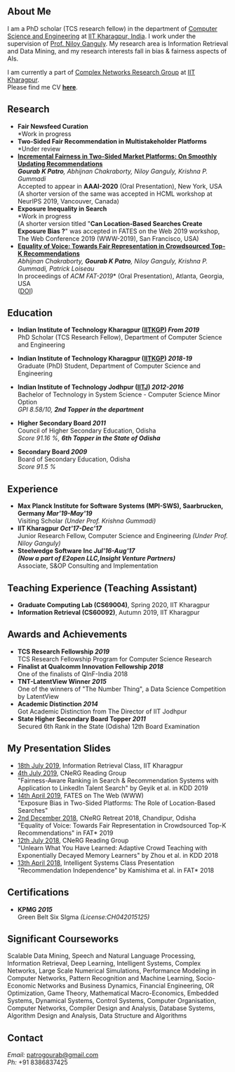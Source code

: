 ## About Me
I am a PhD scholar (TCS research fellow) in the department of [Computer Science and Engineering](http://cse.iitkgp.ac.in) at [IIT Kharagpur, India](http://www.iitkgp.ac.in/). I work under the supervision of [Prof. Niloy Ganguly](http://www.facweb.iitkgp.ernet.in/~niloy/). My research area is Information Retrieval and Data Mining, and my research interests fall in bias & fairness aspects of AIs.

I am currently a part of [Complex Networks Research Group](http://www.cnergres.iitkgp.ac.in/) at [IIT Kharagpur](http://www.iitkgp.ac.in/). <br>
Please find me CV [**here**](https://drive.google.com/file/d/1QN9Gq_KkRgum0f1LhtRhaM6zZGlXgNac/view?usp=sharing).

## Research
* **Fair Newsfeed Curation**<br>
\*Work in progress
* **Two-Sided Fair Recommendation in Multistakeholder Platforms**<br>
\*Under review
* [**Incremental Fairness in Two-Sided Market Platforms: On Smoothly Updating Recommendations**](https://arxiv.org/abs/1909.10005)<br>
_**Gourab K Patro**, Abhijnan Chakraborty, Niloy Ganguly, Krishna P. Gummadi_ <br>
Accepted to appear in **AAAI-2020** (Oral Presentation), New York, USA<br>
(A shorter version of the same was accepted in HCML workshop at NeurIPS 2019, Vancouver, Canada)
* **Exposure Inequality in Search**<br>
\*Work in progress <br>
(A shorter version titled "**Can Location-Based Searches Create Exposure Bias ?**" was accepted in FATES on the Web 2019 workshop, The Web Conference 2019 (WWW-2019), San Francisco, USA)
* [**Equality of Voice: Towards Fair Representation in Crowdsourced Top-K Recommendations**](https://arxiv.org/abs/1811.08690)<br>
_Abhijnan Chakraborty, **Gourab K Patro**, Niloy Ganguly, Krishna P. Gummadi, Patrick Loiseau_<br>
In proceedings of **ACM FAT*-2019** (Oral Presentation), Atlanta, Georgia, USA<br>
([DOI](https://doi.org/10.1145/3287560.3287570))

## Education
* **Indian Institute of Technology Kharagpur ([IITKGP](http://iitkgp.ac.in/)) _From 2019_**<br>
PhD Scholar (TCS Research Fellow), Department of Computer Science and Engineering<br>

* **Indian Institute of Technology Kharagpur ([IITKGP](http://iitkgp.ac.in/)) _2018-19_**<br>
Graduate (PhD) Student, Department of Computer Science and Engineering<br>

* **Indian Institute of Technology Jodhpur ([IITJ](http://iitj.ac.in/)) _2012-2016_**<br> 
Bachelor of Technology in System Science - Computer Science Minor Option<br>
_GPI 8.58/10, **2nd Topper in the department**_

* **Higher Secondary Board _2011_**<br>
Council of Higher Secondary Education, Odisha<br>
_Score 91.16 %, **6th Topper in the State of Odisha**_

* **Secondary Board _2009_**<br>
Board of Secondary Education, Odisha<br>
_Score 91.5 %_

## Experience
* **Max Planck Institute for Software Systems (MPI-SWS), Saarbrucken, Germany _Mar'19-May'19_**<br>
Visiting Scholar
_(Under Prof. Krishna Gummadi)_<br>
* **IIT Kharagpur _Oct'17-Dec'17_**<br>
Junior Research Fellow, Computer Science and Engineering
_(Under Prof. Niloy Ganguly)_<br>
* **Steelwedge Software Inc _Jul'16-Aug'17_**<br>
**_(Now a part of E2open LLC,Insight Venture Partners)_**<br>
Associate, S&OP Consulting and Implementation

## Teaching Experience (Teaching Assistant)
* **Graduate Computing Lab (CS69004)**, Spring 2020, IIT Kharagpur
* **Information Retrieval (CS60092)**, Autumn 2019, IIT Kharagpur

## Awards and Achievements
* **TCS Research Fellowship _2019_**<br>
TCS Research Fellowship Program for Computer Science Research
* **Finalist at Qualcomm Innovation Fellowship _2018_**<br>
One of the finalists of QInF-India 2018
* **TNT-LatentView Winner _2015_**<br>
One of the winners of "The Number Thing", a Data Science Competition by LatentView
* **Academic Distinction _2014_**<br>
Got Academic Distinction from The Director of IIT Jodhpur
* **State Higher Secondary Board Topper _2011_**<br>
Secured 6th Rank in the State (Odisha) 12th Board Examination

## My Presentation Slides
* [18th July 2019](https://docs.google.com/presentation/d/132OudCPjfCwqqvSygPO423EUvLwQwye0eDbqE6HS5MA/edit?usp=sharing), Information Retrieval Class, IIT Kharagpur
* [4th July 2019](https://docs.google.com/presentation/d/1OnhRAaJZbDBqv1J3G3az4hr_gIA1mUlwz5URMeczMws/edit?usp=sharing), CNeRG Reading Group<br>
"Fairness-Aware Ranking in Search & Recommendation Systems with Application to LinkedIn Talent Search" by Geyik et al. in KDD 2019
* [14th April 2019](https://docs.google.com/presentation/d/1dVlT8yS5FuH_Wa68-74udUnnAoYqBy1am-ayCxj5uYk/edit?usp=sharing), FATES on The Web (WWW)<br>
"Exposure Bias in Two-Sided Platforms: The Role of Location-Based Searches"
* [2nd December 2018](https://docs.google.com/presentation/d/1OOhUtVN_FJYedQpEfLa_yOhBRE-z77O_Qx9hyi9TLXM/edit?usp=sharing), CNeRG Retreat 2018, Chandipur, Odisha<br>
"Equality of Voice: Towards Fair Representation in Crowdsourced Top-K Recommendations" in FAT* 2019
* [12th July 2018](https://docs.google.com/presentation/d/1vtUDyxgxqJA-SULhaIv84_28DLbmTqlMFvJJW7ZGGiQ/edit?usp=sharing), CNeRG Reading Group<br>
"Unlearn What You Have Learned: Adaptive Crowd Teaching with Exponentially Decayed Memory Learners" by Zhou et al. in KDD 2018
* [13th April 2018](https://docs.google.com/presentation/d/1OV9nfPFF83ObMEjGR7Mu1fN11r_CaLdO0VvtBsnYMRE/edit?usp=sharing), Intelligent Systems Class Presentation<br>
"Recommendation Independence" by Kamishima et al. in FAT* 2018

## Certifications
* **KPMG _2015_**<br>
Green Belt Six SIgma _(License:CH042015125)_

## Significant Courseworks 
Scalable Data Mining, Speech and Natural Language Processing, Information Retrieval, Deep Learning, Intelligent Systems, Complex Networks, Large Scale Numerical Simulations, Performance Modeling in Computer Networks, Pattern Recognition and Machine Learning, Socio-Economic Networks and Business Dynamics, Financial Engineering, OR Optimization, Game Theory, Mathematical Macro-Economics, Embedded Systems, Dynamical Systems, Control Systems, Computer Organisation, Computer Networks, Compiler Design and Analysis, Database Systems, Algorithm Design and Analysis, Data Structure and Algorithms

## Contact 
_Email:_ patrogourab@gmail.com<br>
_Ph:_ +91 8386837425

